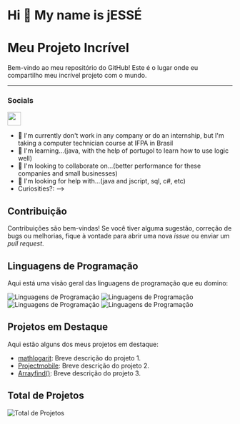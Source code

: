 Hi 👋 My name is jESSÉ
==========================

# Meu Projeto Incrível

Bem-vindo ao meu repositório do GitHub! Este é o lugar onde eu compartilho meu incrível projeto com o mundo.

-----------------------------

### Socials

<p align="left"> <a href="https://discord.gg/bRHm43N9nV" target="_blank" rel="noreferrer"><img src="https://th.bing.com/th/id/R.8343fd2980755cd1f6634c468bb6b3d3?rik=TC6BFNy5fiCm%2bA&riu=http%3a%2f%2fclipart-library.com%2fimages_k%2ftwitter-transparent-png%2ftwitter-transparent-png-25.jpg&ehk=Gqa4k5pLtn%2bfelzp%2fZ8%2bZ%2fjSR4BVFy0ZSqSNqAb4ZKE%3d&risl=&pid=ImgRaw&r=0" width="30" height="30" /></a> 
  
- 🔭 I'm currently don't work in any company or do an internship, but I'm taking a computer technician course at IFPA in Brasil
- 🌱 I'm learning...(java, with the help of portugol to learn how to use logic well)
- 👯 I'm looking to collaborate on...(better performance for these companies and small businesses)
- 🤔 I'm looking for help with...(java and jscript, sql, c#, etc)
- Curiosities?:
-->

## Contribuição

Contribuições são bem-vindas! Se você tiver alguma sugestão, correção de bugs ou melhorias, fique à vontade para abrir uma nova _issue_ ou enviar um _pull request_.


## Linguagens de Programação

Aqui está uma visão geral das linguagens de programação que eu domino:

![Linguagens de Programação](https://img.shields.io/badge/Css3-Expert-orange)
![Linguagens de Programação](https://img.shields.io/badge/JavaScript-Intermediate-yellow)
![Linguagens de Programação](https://img.shields.io/badge/php-Beginner-brightgreen)
![Linguagens de Programação](https://img.shields.io/badge/MySQL-Intermediate-yellow)

## Projetos em Destaque

Aqui estão alguns dos meus projetos em destaque:

- [mathlogarit](https://jessesouzadejesus.github.io/mathformlog/): Breve descrição do projeto 1.
- [Projectmobile](https://jessesouzadejesus.github.io/desafio-desenvolvimento-mobile/): Breve descrição do projeto 2.
- [Arrayfind()](https://jessesouzadejesus.github.io/arrayfind/): Breve descrição do projeto 3.

## Total de Projetos

![Total de Projetos](https://img.shields.io/badge/Projetos-3-blue)
